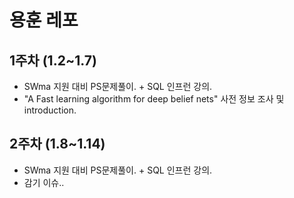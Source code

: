# 용훈 레포
## 1주차 (1.2~1.7)
- SWma 지원 대비 PS문제풀이. + SQL 인프런 강의.
- "A Fast learning algorithm for deep belief nets" 사전 정보 조사 및 introduction.

## 2주차 (1.8~1.14)
- SWma 지원 대비 PS문제풀이. + SQL 인프런 강의.
- 감기 이슈..